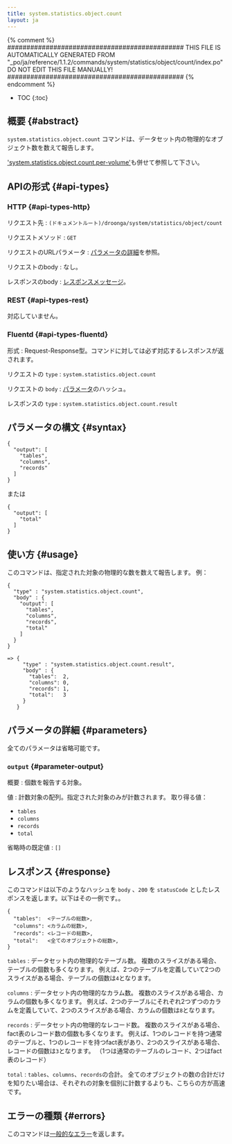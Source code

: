 ```yaml
---
title: system.statistics.object.count
layout: ja
---
```


{% comment %}
##############################################
  THIS FILE IS AUTOMATICALLY GENERATED FROM
  "_po/ja/reference/1.1.2/commands/system/statistics/object/count/index.po"
  DO NOT EDIT THIS FILE MANUALLY!
##############################################
{% endcomment %}


* TOC
{:toc}

## 概要 {#abstract}

`system.statistics.object.count` コマンドは、データセット内の物理的なオブジェクト数を数えて報告します。

['system.statistics.object.count.per-volume'](per-volume/)も併せて参照して下さい。

## APIの形式 {#api-types}

### HTTP {#api-types-http}

リクエスト先
: `(ドキュメントルート)/droonga/system/statistics/object/count`

リクエストメソッド
: `GET`

リクエストのURLパラメータ
: [パラメータの詳細](#parameters)を参照。

リクエストのbody
: なし。

レスポンスのbody
: [レスポンスメッセージ](#response)。

### REST {#api-types-rest}

対応していません。

### Fluentd {#api-types-fluentd}

形式
: Request-Response型。コマンドに対しては必ず対応するレスポンスが返されます。

リクエストの `type`
: `system.statistics.object.count`

リクエストの `body`
: [パラメータ](#parameters)のハッシュ。

レスポンスの `type`
: `system.statistics.object.count.result`

## パラメータの構文 {#syntax}

    {
      "output": [
        "tables",
        "columns",
        "records"
      ]
    }

または

    {
      "output": [
        "total"
      ]
    }

## 使い方 {#usage}

このコマンドは、指定された対象の物理的な数を数えて報告します。
例：

    {
      "type" : "system.statistics.object.count",
      "body" : {
        "output": [
          "tables",
          "columns",
          "records",
          "total"
        ]
      }
    }
    
    => {
         "type" : "system.statistics.object.count.result",
         "body" : {
           "tables":  2,
           "columns": 0,
           "records": 1,
           "total":   3
         }
       }


## パラメータの詳細 {#parameters}

全てのパラメータは省略可能です。

### `output` {#parameter-output}

概要
: 個数を報告する対象。

値
: 計数対象の配列。指定された対象のみが計数されます。
  取り得る値：
  
   * `tables`
   * `columns`
   * `records`
   * `total`

省略時の既定値
: `[]`


## レスポンス {#response}

このコマンドは以下のようなハッシュを `body` 、`200` を `statusCode` としたレスポンスを返します。以下はその一例です。。

    {
      "tables":  <テーブルの総数>,
      "columns": <カラムの総数>,
      "records": <レコードの総数>,
      "total":   <全てのオブジェクトの総数>,
    }

`tables`
: データセット内の物理的なテーブル数。
  複数のスライスがある場合、テーブルの個数も多くなります。
  例えば、2つのテーブルを定義していて2つのスライスがある場合、テーブルの個数は`4`となります。

`columns`
: データセット内の物理的なカラム数。
  複数のスライスがある場合、カラムの個数も多くなります。
  例えば、2つのテーブルにそれぞれ2つずつのカラムを定義していて、2つのスライスがある場合、カラムの個数は`8`となります。

`records`
: データセット内の物理的なレコード数。
  複数のスライスがある場合、fact表のレコード数の個数も多くなります。
  例えば、1つのレコードを持つ通常のテーブルと、1つのレコードを持つfact表があり、2つのスライスがある場合、レコードの個数は`3`となります。
  （1つは通常のテーブルのレコード、2つはfact表のレコード）

`total`
: `tables`、`columns`、`records`の合計。
  全てのオブジェクトの数の合計だけを知りたい場合は、それぞれの対象を個別に計数するよりも、こちらの方が高速です。

## エラーの種類 {#errors}

このコマンドは[一般的なエラー](/reference/message/#error)を返します。
